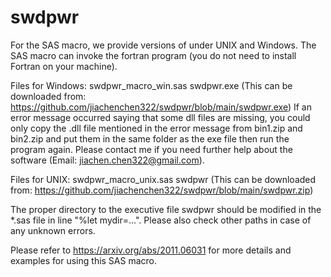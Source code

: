 # swdpwr
For the SAS macro, we provide versions of under UNIX and Windows. The SAS macro can invoke the fortran program (you do not need to install Fortran on your machine).

Files for Windows:
swdpwr_macro_win.sas 
swdpwr.exe (This can be downloaded from: https://github.com/jiachenchen322/swdpwr/blob/main/swdpwr.exe)
If an error message occurred saying that some dll files are missing, you could only copy the .dll file mentioned in the error message from bin1.zip and bin2.zip and put them in the same folder as the exe file then run the program again. Please contact me if you need further help about the software (Email: jiachen.chen322@gmail.com).

Files for UNIX:
swdpwr_macro_unix.sas 
swdpwr (This can be downloaded from: https://github.com/jiachenchen322/swdpwr/blob/main/swdpwr.zip)

The proper directory to the executive file swdpwr should be modified in the *.sas file in line "%let mydir=...". Please also check other paths in case of any unknown errors.
 
Please refer to https://arxiv.org/abs/2011.06031 for more details and examples for using this SAS macro.
